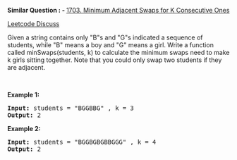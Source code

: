 

<b>Similar Question : - </b> <a href="https://leetcode.com/problems/minimum-adjacent-swaps-for-k-consecutive-ones/"> 1703. Minimum Adjacent Swaps for K Consecutive Ones </a> 

<a href="https://leetcode.com/discuss/interview-question/algorithms/125154/google-minimum-swaps-need-to-make-k-girls-sitting-together"> Leetcode Discuss </a>
<br>

Given a string contains only "B"s and "G"s indicated a sequence of students, while "B" means a boy and "G" means a girl. Write a function called minSwaps(students, k) to calculate the minimum swaps need to make k girls sitting together. Note that you could only swap two students if they are adjacent.



<br>
<p><strong>Example 1:</strong></p>
<pre><strong>Input:</strong> students = "BGGBBG" , k = 3
<strong>Output:</strong> 2
</pre>
<p><strong>Example 2:</strong></p>
<pre><strong>Input:</strong> students = "BGGBGBGBBGGG" , k = 4
<strong>Output:</strong> 2





